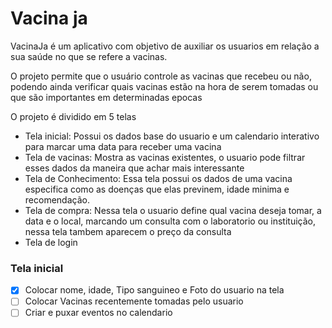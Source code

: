 <h1> Vacina ja </h1>

<p>VacinaJa é um aplicativo com objetivo de auxiliar os usuarios em relação a sua saúde no que se refere a vacinas. </p>
<p>O projeto permite que o usuário controle as vacinas que recebeu ou não, podendo ainda verificar quais vacinas estão na hora de serem tomadas ou que são importantes em determinadas epocas </p>

<p> O projeto é dividido em 5 telas </p>
    
- Tela inicial: Possui os dados base do usuario e um calendario interativo para marcar uma data para receber uma vacina
- Tela de vacinas: Mostra as vacinas existentes, o usuario pode filtrar esses dados da maneira que achar mais interessante
- Tela de Conhecimento: Essa tela possui os dados de uma vacina especifica como as doenças que elas previnem, idade minima e recomendação.
- Tela de compra: Nessa tela o usuario define qual vacina deseja tomar, a data e o local, marcando um consulta com o laboratorio ou instituição, nessa tela tambem aparecem o preço da consulta
- Tela de login

<h3> Tela inicial </h3>

- [X] Colocar nome, idade, Tipo sanguineo e Foto do usuario na tela
- [ ] Colocar Vacinas recentemente tomadas pelo usuario
- [ ] Criar e puxar eventos no calendario
